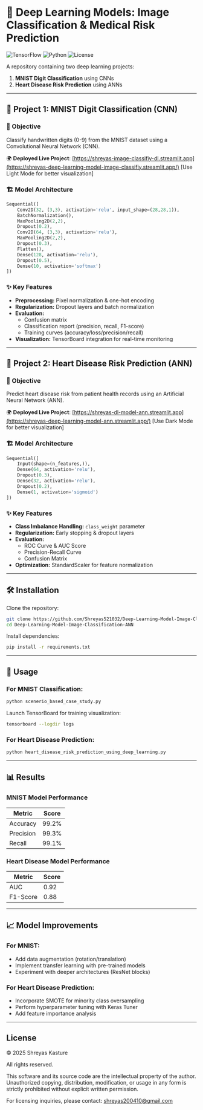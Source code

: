 # 🧠 Deep Learning Models: Image Classification & Medical Risk Prediction

![TensorFlow](https://img.shields.io/badge/TensorFlow-2.x-orange?logo=tensorflow)
![Python](https://img.shields.io/badge/Python-3.8%2B-blue?logo=python)
![License](https://img.shields.io/badge/License-MIT-green)

A repository containing two deep learning projects:
1. **MNIST Digit Classification** using CNNs
2. **Heart Disease Risk Prediction** using ANNs

---

## 📁 Project 1: MNIST Digit Classification (CNN)

### 🎯 Objective
Classify handwritten digits (0-9) from the MNIST dataset using a Convolutional Neural Network (CNN).

🌍 **Deployed Live Project**: [https://shreyas-image-classifiy-dl.streamlit.app](https://shreyas-deep-learning-model-image-classifiy.streamlit.app/) [Use Light Mode for better visualization]

### 🏗️ Model Architecture
```python
Sequential([
    Conv2D(32, (3,3), activation='relu', input_shape=(28,28,1)),
    BatchNormalization(),
    MaxPooling2D(2,2),
    Dropout(0.2),
    Conv2D(64, (3,3), activation='relu'),
    MaxPooling2D(2,2),
    Dropout(0.3),
    Flatten(),
    Dense(128, activation='relu'),
    Dropout(0.5),
    Dense(10, activation='softmax')
])
```

### ✨ Key Features
- **Preprocessing:** Pixel normalization & one-hot encoding
- **Regularization:** Dropout layers and batch normalization
- **Evaluation:**
  - Confusion matrix
  - Classification report (precision, recall, F1-score)
  - Training curves (accuracy/loss/precision/recall)
- **Visualization:** TensorBoard integration for real-time monitoring

---

## 📁 Project 2: Heart Disease Risk Prediction (ANN)

### 🎯 Objective
Predict heart disease risk from patient health records using an Artificial Neural Network (ANN).

🌍 **Deployed Live Project**: [https://shreyas-dl-model-ann.streamlit.app](https://shreyas-deep-learning-model-ann.streamlit.app/) [Use Dark Mode for better visualization]

### 🏗️ Model Architecture
```python
Sequential([
    Input(shape=(n_features,)),
    Dense(64, activation='relu'),
    Dropout(0.3),
    Dense(32, activation='relu'),
    Dropout(0.2),
    Dense(1, activation='sigmoid')
])
```

### ✨ Key Features
- **Class Imbalance Handling:** `class_weight` parameter
- **Regularization:** Early stopping & dropout layers
- **Evaluation:**
  - ROC Curve & AUC Score
  - Precision-Recall Curve
  - Confusion Matrix
- **Optimization:** StandardScaler for feature normalization

---

## 🛠️ Installation

Clone the repository:
```bash
git clone https://github.com/Shreyas521032/Deep-Learning-Model-Image-Classification-ANN.git
cd Deep-Learning-Model-Image-Classification-ANN
```

Install dependencies:
```bash
pip install -r requirements.txt
```

---

## 🚀 Usage

### For MNIST Classification:
```bash
python scenerio_based_case_study.py
```

Launch TensorBoard for training visualization:
```bash
tensorboard --logdir logs
```

### For Heart Disease Prediction:
```bash
python heart_disease_risk_prediction_using_deep_learning.py
```

---

## 📊 Results

### MNIST Model Performance
| Metric      | Score  |
|-------------|--------|
| Accuracy    | 99.2%  |
| Precision   | 99.3%  |
| Recall      | 99.1%  |

### Heart Disease Model Performance
| Metric      | Score |
|-------------|-------|
| AUC         | 0.92  |
| F1-Score    | 0.88  |

---

## 📈 Model Improvements

### For MNIST:
- Add data augmentation (rotation/translation)
- Implement transfer learning with pre-trained models
- Experiment with deeper architectures (ResNet blocks)

### For Heart Disease Prediction:
- Incorporate SMOTE for minority class oversampling
- Perform hyperparameter tuning with Keras Tuner
- Add feature importance analysis

---

## License

© 2025 Shreyas Kasture

All rights reserved.

This software and its source code are the intellectual property of the author. Unauthorized copying, distribution, modification, or usage in any form is strictly prohibited without explicit written permission.

For licensing inquiries, please contact: shreyas200410@gmail.com
